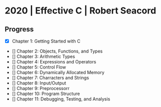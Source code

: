 # 2020 | Effective C | Robert Seacord

## Progress

- [x] Chapter 1: Getting Started with C
- [] Chapter 2: Objects, Functions, and Types
- [] Chapter 3: Arithmetic Types
- [] Chapter 4: Expressions and Operators
- [] Chapter 5: Control Flow
- [] Chapter 6: Dynamically Allocated Memory
- [] Chapter 7: Charracters and Strings
- [] Chapter 8: Input/Output
- [] Chapter 9: Preprocessorr
- [] Chapter 10: Program Structure
- [] Chapter 11: Debugging, Testing, and Analysis
